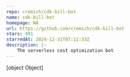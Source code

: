 ```yaml
---
repo: cremich/cdk-bill-bot
name: cdk-bill-bot
homepage: NA
url: https://github.com/cremich/cdk-bill-bot
stars: 491
starredAt: 2024-12-31T07:11:33Z
description: |-
    The serverless cost optimization bot
---
```


[object Object]
